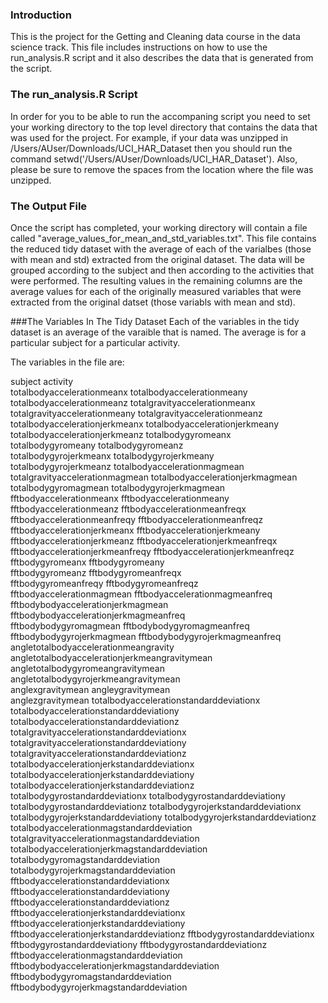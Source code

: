 ### Introduction

This is the project for the Getting and Cleaning data course in the data
science track. This file includes instructions on how to use the run_analysis.R
script and it also describes the data that is generated from the script.

### The run_analysis.R Script

In order for you to be able to run the accompaning script you need to 
set your working directory to the top level directory that contains the 
data that was used for the project. For example, if your data was unzipped
in /Users/AUser/Downloads/UCI_HAR_Dataset then you should run the command
setwd('/Users/AUser/Downloads/UCI_HAR_Dataset'). Also, please be sure to
remove the spaces from the location where the file was unzipped.

### The Output File

Once the script has completed, your working directory will contain a file
called "average_values_for_mean_and_std_variables.txt". This file contains the 
reduced tidy dataset with the average of each of the varialbes (those with mean and std)
extracted from the original dataset. The data will be grouped according to the subject
and then according to the activities that were performed. The resulting values in the 
remaining columns are the average values for each of the originally measured variables 
that were extracted from the original datset (those variabls with mean and std).

###The Variables In The Tidy Dataset
Each of the variables in the tidy dataset is an average of the varaible that is named.
The average is for a particular subject for a particular activity.

The variables in the file are:

subject
activity                                       
totalbodyaccelerationmeanx
totalbodyaccelerationmeany                     
totalbodyaccelerationmeanz
totalgravityaccelerationmeanx                  
totalgravityaccelerationmeany
totalgravityaccelerationmeanz                  
totalbodyaccelerationjerkmeanx
totalbodyaccelerationjerkmeany                 
totalbodyaccelerationjerkmeanz
totalbodygyromeanx                             
totalbodygyromeany
totalbodygyromeanz                             
totalbodygyrojerkmeanx
totalbodygyrojerkmeany                         
totalbodygyrojerkmeanz
totalbodyaccelerationmagmean                   
totalgravityaccelerationmagmean
totalbodyaccelerationjerkmagmean               
totalbodygyromagmean
totalbodygyrojerkmagmean                       
fftbodyaccelerationmeanx
fftbodyaccelerationmeany                       
fftbodyaccelerationmeanz
fftbodyaccelerationmeanfreqx                   
fftbodyaccelerationmeanfreqy
fftbodyaccelerationmeanfreqz                   
fftbodyaccelerationjerkmeanx
fftbodyaccelerationjerkmeany                   
fftbodyaccelerationjerkmeanz
fftbodyaccelerationjerkmeanfreqx               
fftbodyaccelerationjerkmeanfreqy
fftbodyaccelerationjerkmeanfreqz               
fftbodygyromeanx
fftbodygyromeany                               
fftbodygyromeanz
fftbodygyromeanfreqx                           
fftbodygyromeanfreqy
fftbodygyromeanfreqz                           
fftbodyaccelerationmagmean
fftbodyaccelerationmagmeanfreq                 
fftbodybodyaccelerationjerkmagmean
fftbodybodyaccelerationjerkmagmeanfreq         
fftbodybodygyromagmean
fftbodybodygyromagmeanfreq                     
fftbodybodygyrojerkmagmean
fftbodybodygyrojerkmagmeanfreq                 
angletotalbodyaccelerationmeangravity
angletotalbodyaccelerationjerkmeangravitymean  
angletotalbodygyromeangravitymean
angletotalbodygyrojerkmeangravitymean          
anglexgravitymean
angleygravitymean                              
anglezgravitymean
totalbodyaccelerationstandarddeviationx        
totalbodyaccelerationstandarddeviationy
totalbodyaccelerationstandarddeviationz        
totalgravityaccelerationstandarddeviationx
totalgravityaccelerationstandarddeviationy     
totalgravityaccelerationstandarddeviationz
totalbodyaccelerationjerkstandarddeviationx    
totalbodyaccelerationjerkstandarddeviationy
totalbodyaccelerationjerkstandarddeviationz    
totalbodygyrostandarddeviationx
totalbodygyrostandarddeviationy                
totalbodygyrostandarddeviationz
totalbodygyrojerkstandarddeviationx            
totalbodygyrojerkstandarddeviationy
totalbodygyrojerkstandarddeviationz            
totalbodyaccelerationmagstandarddeviation
totalgravityaccelerationmagstandarddeviation   
totalbodyaccelerationjerkmagstandarddeviation
totalbodygyromagstandarddeviation              
totalbodygyrojerkmagstandarddeviation
fftbodyaccelerationstandarddeviationx          
fftbodyaccelerationstandarddeviationy
fftbodyaccelerationstandarddeviationz          
fftbodyaccelerationjerkstandarddeviationx
fftbodyaccelerationjerkstandarddeviationy      
fftbodyaccelerationjerkstandarddeviationz
fftbodygyrostandarddeviationx                  
fftbodygyrostandarddeviationy
fftbodygyrostandarddeviationz                  
fftbodyaccelerationmagstandarddeviation
fftbodybodyaccelerationjerkmagstandarddeviation
fftbodybodygyromagstandarddeviation
fftbodybodygyrojerkmagstandarddeviation  